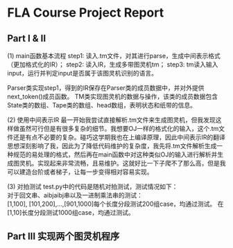 FLA Course Project Report
====

Part I & II
----
(1) main函数基本流程
step1: 读入.tm文件，对其进行parse，生成中间表示格式（更加格式化的IR）；
step2: 读入IR，生成多带图灵机tm；
step3: tm读入输入input，运行并判定input是否属于该图灵机识别的语言。

Parser类实现step1，得到的IR保存在Parser类的成员数据中，并对外提供next_token()成员函数。
TM类实现图灵机的数据与操作，该类的成员数据包含State类的数组、Tape类的数组、head数组，表明状态和纸带的信息。

(2) 使用中间表示IR
最一开始我尝试直接解析.tm文件来生成图灵机，但我发现这样做虽然可行但是有很多复杂的细节。我想要OJ一样的格式化的输入，这个.tm文件还是有点不必要的复杂。碰巧这学期我也在上编译原理，因此中间表示IR的翻译思想深刻影响了我，因此为了降低代码维护的复杂度，我先将.tm文件解析生成一种规范的易处理的格式，然后再在main函数中对这种类似OJ的输入进行解析并生成图灵机。实现起来非常流畅，且易维护。这就好比一下子爬不了那么高，但是我可以建造台阶或者梯子，让每一步变得相对容易实现。

(3) 对拍测试
test.py中的代码是随机对拍测试，测试情况如下：  
对于回文串、aibjaibj串以及一进制乘法串的测试：  
[1,100], [101,200],...,[901,1000]每个长度分段测试200组case，均通过测试。
在[1,10]长度分段测试1000组case，均通过测试。


Part III 实现两个图灵机程序
----

